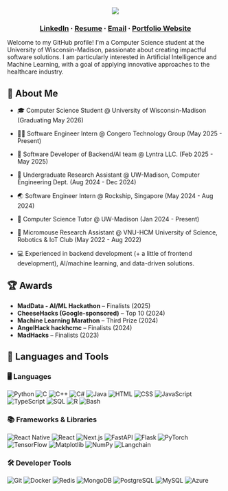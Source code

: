 <h1 align="center"><img src="https://readme-typing-svg.demolab.com?font=Quicksand&weight=600&size=45&duration=3000&pause=2000&color=00F7BC&center=true&vCenter=true&width=500&lines=Hello%2C+I'm+Khoa+Cao%F0%9F%91%8B!"/></a></h1>

<h3 align="center" style="margin-bottom: 12px;">
  <a href="https://www.linkedin.com/in/khoacao2k4/" target="_blank">LinkedIn</a> · <a href="https://drive.google.com/file/d/1t59xkC1-a9wi2WVEYsDOUvJTa3j6e9iX/view?usp=sharing" target="_blank">Resume</a> · <a href="mailto:cqnhatkhoa@gmail.com" target="_blank">Email</a> · <a href="https://khoacao.is-a.dev/" target="_blank">Portfolio Website</a> 
</h3>

Welcome to my GitHub profile! I'm a Computer Science student at the University of Wisconsin-Madison, passionate about creating impactful software solutions. I am particularly interested in Artificial Intelligence and Machine Learning, with a goal of applying innovative approaches to the healthcare industry. 

## 🚀 About Me
* 🎓 Computer Science Student @ University of Wisconsin-Madison (Graduating May 2026)
* 🧑‍💻 Software Engineer Intern @ Congero Technology Group (May 2025 - Present)
* 📱 Software Developer of Backend/AI team @ Lyntra LLC. (Feb 2025 - May 2025)
* 🔬 Undergraduate Research Assistant @ UW-Madison, Computer Engineering Dept. (Aug 2024 - Dec 2024)
* 🌏 Software Engineer Intern @ Rockship, Singapore (May 2024 - Aug 2024)
* 📘 Computer Science Tutor @ UW-Madison (Jan 2024 - Present)
* 🤖 Micromouse Research Assistant @ VNU-HCM University of Science, Robotics & IoT Club (May 2022 - Aug 2022)

* 💻 Experienced in backend development (+ a little of frontend development), AI/machine learning, and data-driven solutions.

## 🏆 Awards
* **MadData - AI/ML Hackathon** – Finalists (2025)
* **CheeseHacks (Google-sponsored)** – Top 10 (2024)
* **Machine Learning Marathon** – Third Prize (2024)
* **AngelHack hackhcmc** – Finalists (2024)
* **MadHacks** – Finalists (2023)

## 🧰 Languages and Tools

### 🖥️ Languages  
![Python](https://img.shields.io/badge/Python-3776AB?style=for-the-badge&logo=python&logoColor=white)  ![C](https://img.shields.io/badge/C-00599C?style=for-the-badge&logo=c&logoColor=white)  ![C++](https://img.shields.io/badge/C++-00599C?style=for-the-badge&logo=c%2B%2B&logoColor=white)  ![C#](https://img.shields.io/badge/C%23-239120?style=for-the-badge&logo=c-sharp&logoColor=white)  ![Java](https://img.shields.io/badge/Java-007396?style=for-the-badge&logo=java&logoColor=white)  ![HTML](https://img.shields.io/badge/HTML5-E34F26?style=for-the-badge&logo=html5&logoColor=white)  ![CSS](https://img.shields.io/badge/CSS3-1572B6?style=for-the-badge&logo=css3&logoColor=white)  ![JavaScript](https://img.shields.io/badge/JavaScript-F7DF1E?style=for-the-badge&logo=javascript&logoColor=black)  ![TypeScript](https://img.shields.io/badge/TypeScript-3178C6?style=for-the-badge&logo=typescript&logoColor=white)  ![SQL](https://img.shields.io/badge/SQL-4479A1?style=for-the-badge&logo=mysql&logoColor=white)  ![R](https://img.shields.io/badge/R-276DC3?style=for-the-badge&logo=r&logoColor=white)  ![Bash](https://img.shields.io/badge/Bash-4EAA25?style=for-the-badge&logo=gnubash&logoColor=white)  

### 📚 Frameworks & Libraries  
![React Native](https://img.shields.io/badge/React_Native-61DAFB?style=for-the-badge&logo=react&logoColor=black)  ![React](https://img.shields.io/badge/React-61DAFB?style=for-the-badge&logo=react&logoColor=black)  ![Next.js](https://img.shields.io/badge/Next.js-000000?style=for-the-badge&logo=next.js&logoColor=white)  ![FastAPI](https://img.shields.io/badge/FastAPI-009688?style=for-the-badge&logo=fastapi&logoColor=white)  ![Flask](https://img.shields.io/badge/Flask-000000?style=for-the-badge&logo=flask&logoColor=white)  ![PyTorch](https://img.shields.io/badge/PyTorch-EE4C2C?style=for-the-badge&logo=pytorch&logoColor=white)  ![TensorFlow](https://img.shields.io/badge/TensorFlow-FF6F00?style=for-the-badge&logo=tensorflow&logoColor=white)  ![Matplotlib](https://img.shields.io/badge/Matplotlib-3776AB?style=for-the-badge&logo=matplotlib&logoColor=white)  ![NumPy](https://img.shields.io/badge/NumPy-013243?style=for-the-badge&logo=numpy&logoColor=white)  ![Langchain](https://img.shields.io/badge/Langchain-000000?style=for-the-badge&logo=langchain&logoColor=white)  

### 🛠 Developer Tools  
![Git](https://img.shields.io/badge/Git-F05032?style=for-the-badge&logo=git&logoColor=white)  ![Docker](https://img.shields.io/badge/Docker-2496ED?style=for-the-badge&logo=docker&logoColor=white)  ![Redis](https://img.shields.io/badge/Redis-DC382D?style=for-the-badge&logo=redis&logoColor=white)  ![MongoDB](https://img.shields.io/badge/MongoDB-47A248?style=for-the-badge&logo=mongodb&logoColor=white)  ![PostgreSQL](https://img.shields.io/badge/PostgreSQL-336791?style=for-the-badge&logo=postgresql&logoColor=white)  ![MySQL](https://img.shields.io/badge/MySQL-4479A1?style=for-the-badge&logo=mysql&logoColor=white)  ![Azure](https://img.shields.io/badge/Microsoft%20Azure-0078D4?style=for-the-badge&logo=microsoft-azure&logoColor=white)

